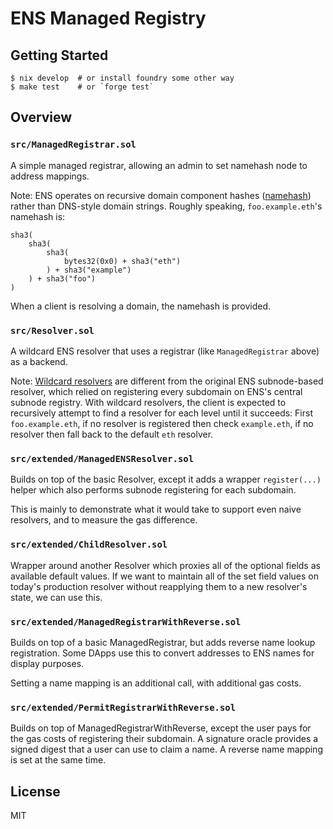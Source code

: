 # ENS Managed Registry

## Getting Started

```
$ nix develop  # or install foundry some other way
$ make test    # or `forge test`
```

## Overview

### `src/ManagedRegistrar.sol`

A simple managed registrar, allowing an admin to set namehash node to address
mappings.

Note: ENS operates on recursive domain component hashes ([namehash](https://docs.ens.domains/contract-api-reference/name-processing)) rather than DNS-style domain strings. Roughly speaking, `foo.example.eth`'s namehash is:

```
sha3(
    sha3(
        sha3(
            bytes32(0x0) + sha3("eth")
        ) + sha3("example")
    ) + sha3("foo")
)
```

When a client is resolving a domain, the namehash is provided.


### `src/Resolver.sol`

A wildcard ENS resolver that uses a registrar (like `ManagedRegistrar` above) as a backend.

Note: [Wildcard resolvers](https://docs.ens.domains/ens-improvement-proposals/ensip-10-wildcard-resolution) are different from the original ENS subnode-based resolver, which relied on registering every subdomain on ENS's central subnode registry. With wildcard resolvers, the client is expected to recursively attempt to find a resolver for each level until it succeeds: First `foo.example.eth`, if no resolver is registered then check `example.eth`, if no resolver then fall back to the default `eth` resolver.

### `src/extended/ManagedENSResolver.sol`

Builds on top of the basic Resolver, except it adds a wrapper `register(...)` helper which also performs subnode registering for each subdomain.

This is mainly to demonstrate what it would take to support even naive resolvers, and to measure the gas difference.

### `src/extended/ChildResolver.sol`

Wrapper around another Resolver which proxies all of the optional fields as available default values. If we want to maintain all of the set field values on today's production resolver without reapplying them to a new resolver's state, we can use this.

### `src/extended/ManagedRegistrarWithReverse.sol`

Builds on top of a basic ManagedRegistrar, but adds reverse name lookup registration. Some DApps use this to convert addresses to ENS names for display purposes.

Setting a name mapping is an additional call, with additional gas costs.

### `src/extended/PermitRegistrarWithReverse.sol`

Builds on top of ManagedRegistrarWithReverse, except the user pays for the gas costs of registering their subdomain. A signature oracle provides a signed digest that a user can use to claim a name. A reverse name mapping is set at the same time.


## License

MIT
